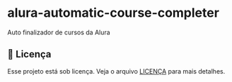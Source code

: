 # alura-automatic-course-completer
Auto finalizador de cursos da Alura


## 📝 Licença

Esse projeto está sob licença. Veja o arquivo [LICENÇA](LICENSE.md) para mais detalhes.
